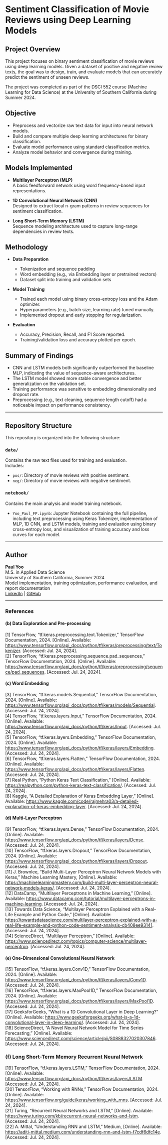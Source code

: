 # Sentiment Classification of Movie Reviews using Deep Learning Models

## Project Overview

This project focuses on binary sentiment classification of movie reviews using deep learning models. Given a dataset of positive and negative review texts, the goal was to design, train, and evaluate models that can accurately predict the sentiment of unseen reviews.

The project was completed as part of the DSCI 552 course (Machine Learning for Data Science) at the University of Southern California during Summer 2024.

## Objective

- Preprocess and vectorize raw text data for input into neural network models.
- Build and compare multiple deep learning architectures for binary classification.
- Evaluate model performance using standard classification metrics.
- Analyze model behavior and convergence during training.

## Models Implemented

- **Multilayer Perceptron (MLP)**  
  A basic feedforward network using word frequency-based input representations.

- **1D Convolutional Neural Network (CNN)**  
  Designed to extract local n-gram patterns in review sequences for sentiment classification.

- **Long Short-Term Memory (LSTM)**  
  Sequence modeling architecture used to capture long-range dependencies in review texts.

## Methodology

- **Data Preparation**

  - Tokenization and sequence padding
  - Word embedding (e.g., via Embedding layer or pretrained vectors)
  - Dataset split into training and validation sets

- **Model Training**

  - Trained each model using binary cross-entropy loss and the Adam optimizer.
  - Hyperparameters (e.g., batch size, learning rate) tuned manually.
  - Implemented dropout and early stopping for regularization.

- **Evaluation**
  - Accuracy, Precision, Recall, and F1 Score reported.
  - Training/validation loss and accuracy plotted per epoch.

## Summary of Findings

- CNN and LSTM models both significantly outperformed the baseline MLP, indicating the value of sequence-aware architectures.
- The LSTM model showed more stable convergence and better generalization on the validation set.
- Training performance was sensitive to embedding dimensionality and dropout rate.
- Preprocessing (e.g., text cleaning, sequence length cutoff) had a noticeable impact on performance consistency.

---

## Repository Structure

This repository is organized into the following structure:

### `data/`

Contains the raw text files used for training and evaluation.  
Includes:

- `pos/`: Directory of movie reviews with positive sentiment.
- `neg/`: Directory of movie reviews with negative sentiment.

### `notebook/`

Contains the main analysis and model training notebook.

- `Yoo_Paul_FP.ipynb`: Jupyter Notebook containing the full pipeline, including text preprocessing using Keras Tokenizer, implementation of MLP, 1D CNN, and LSTM models, training and evaluation using binary cross-entropy loss, and visualization of training accuracy and loss curves for each model.

---

## Author

**Paul Yoo**  
M.S. in Applied Data Science  
University of Southern California, Summer 2024  
Model implementation, training optimization, performance evaluation, and report documentation  
[LinkedIn](https://www.linkedin.com/in/pkyoo) | [GitHub](https://github.com/PKYOO-116)

---

### References

#### (b) Data Exploration and Pre-processing

[1] TensorFlow, “tf.keras.preprocessing.text.Tokenizer,” TensorFlow Documentation, 2024. [Online]. Available: https://www.tensorflow.org/api_docs/python/tf/keras/preprocessing/text/Tokenizer. [Accessed: Jul. 24, 2024]. <br>
[2] TensorFlow, “tf.keras.preprocessing.sequence.pad_sequences,” TensorFlow Documentation, 2024. [Online]. Available: https://www.tensorflow.org/api_docs/python/tf/keras/preprocessing/sequence/pad_sequences. [Accessed: Jul. 24, 2024]. <br>

#### (c) Word Embedding

[3] TensorFlow, “tf.keras.models.Sequential,” TensorFlow Documentation, 2024. [Online]. Available: https://www.tensorflow.org/api_docs/python/tf/keras/models/Sequential. [Accessed: Jul. 24, 2024]. <br>
[4] TensorFlow, “tf.keras.layers.Input,” TensorFlow Documentation, 2024. [Online]. Available: https://www.tensorflow.org/api_docs/python/tf/keras/Input. [Accessed: Jul. 24, 2024]. <br>
[5] TensorFlow, “tf.keras.layers.Embedding,” TensorFlow Documentation, 2024. [Online]. Available: https://www.tensorflow.org/api_docs/python/tf/keras/layers/Embedding. [Accessed: Jul. 24, 2024]. <br>
[6] TensorFlow, “tf.keras.layers.Flatten,” TensorFlow Documentation, 2024. [Online]. Available: https://www.tensorflow.org/api_docs/python/tf/keras/layers/Flatten. [Accessed: Jul. 24, 2024]. <br>
[7] Real Python, “Python Keras Text Classification,” [Online]. Available: https://realpython.com/python-keras-text-classification/. [Accessed: Jul. 24, 2024]. <br>
[8] Kaggle, “A Detailed Explanation of Keras Embedding Layer,” [Online]. Available: https://www.kaggle.com/code/rajmehra03/a-detailed-explanation-of-keras-embedding-layer. [Accessed: Jul. 24, 2024]. <br>

#### (d) Multi-Layer Perceptron

[9] TensorFlow, “tf.keras.layers.Dense,” TensorFlow Documentation, 2024. [Online]. Available: https://www.tensorflow.org/api_docs/python/tf/keras/layers/Dense. [Accessed: Jul. 24, 2024]. <br>
[10] TensorFlow, “tf.keras.layers.Dropout,” TensorFlow Documentation, 2024. [Online]. Available: https://www.tensorflow.org/api_docs/python/tf/keras/layers/Dropout. [Accessed: Jul. 24, 2024]. <br>
[11] J. Brownlee, “Build Multi-Layer Perceptron Neural Network Models with Keras,” Machine Learning Mastery, [Online]. Available: https://machinelearningmastery.com/build-multi-layer-perceptron-neural-network-models-keras/. [Accessed: Jul. 24, 2024]. <br>
[12] DataCamp, “Multilayer Perceptrons in Machine Learning,” [Online]. Available: https://www.datacamp.com/tutorial/multilayer-perceptrons-in-machine-learning. [Accessed: Jul. 24, 2024]. <br>
[13] Towards Data Science, “Multilayer Perceptron Explained with a Real-Life Example and Python Code,” [Online]. Available: https://towardsdatascience.com/multilayer-perceptron-explained-with-a-real-life-example-and-python-code-sentiment-analysis-cb408ee93141. [Accessed: Jul. 24, 2024]. <br>
[14] ScienceDirect, “Multilayer Perceptron,” [Online]. Available: https://www.sciencedirect.com/topics/computer-science/multilayer-perceptron. [Accessed: Jul. 24, 2024]. <br>

#### (e) One-Dimensional Convolutional Neural Network

[15] TensorFlow, “tf.keras.layers.Conv1D,” TensorFlow Documentation, 2024. [Online]. Available: https://www.tensorflow.org/api_docs/python/tf/keras/layers/Conv1D. [Accessed: Jul. 24, 2024]. <br>
[16] TensorFlow, “tf.keras.layers.MaxPool1D,” TensorFlow Documentation, 2024. [Online]. Available: https://www.tensorflow.org/api_docs/python/tf/keras/layers/MaxPool1D. [Accessed: Jul. 24, 2024]. <br>
[17] GeeksforGeeks, “What is a 1D Convolutional Layer in Deep Learning?” [Online]. Available: https://www.geeksforgeeks.org/what-is-a-1d-convolutional-layer-in-deep-learning/. [Accessed: Jul. 24, 2024]. <br>
[18] ScienceDirect, “A Novel Neural Network Model for Time Series Forecasting,” [Online]. Available: https://www.sciencedirect.com/science/article/pii/S0888327020307846. [Accessed: Jul. 24, 2024]. <br>

### (f) Long Short-Term Memory Recurrent Neural Network

[19] TensorFlow, “tf.keras.layers.LSTM,” TensorFlow Documentation, 2024. [Online]. Available: https://www.tensorflow.org/api_docs/python/tf/keras/layers/LSTM. [Accessed: Jul. 24, 2024]. <br>
[20] TensorFlow, “Working with RNNs,” TensorFlow Documentation, 2024. [Online]. Available: https://www.tensorflow.org/guide/keras/working_with_rnns. [Accessed: Jul. 24, 2024]. <br>
[21] Turing, “Recurrent Neural Networks and LSTM,” [Online]. Available: https://www.turing.com/kb/recurrent-neural-networks-and-lstm. [Accessed: Jul. 24, 2024]. <br>
[22] A. Mittal, “Understanding RNN and LSTM,” Medium, [Online]. Available: https://aditi-mittal.medium.com/understanding-rnn-and-lstm-f7cdf6dfc14e. [Accessed: Jul. 24, 2024]. <br>

